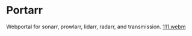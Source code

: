 # Portarr
Webportal for sonarr, prowlarr, lidarr, radarr, and transmission. 
[111.webm](https://github.com/versteckt89/Portarr/assets/66207466/d7f80126-07b5-480a-b6ec-a3b460d2c614)
